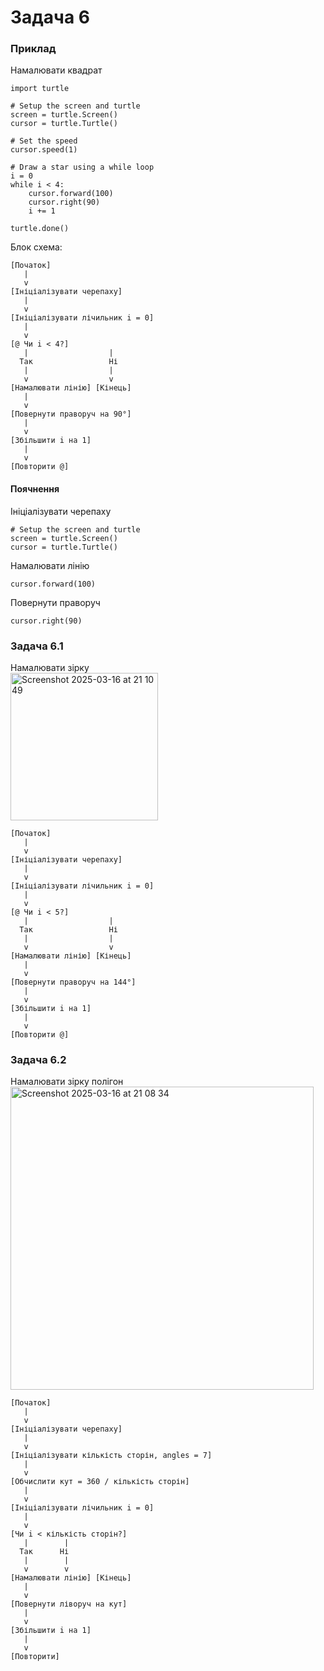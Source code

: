 # Задача 6 
### Приклад 
Намалювати квадрат

    import turtle
    
    # Setup the screen and turtle
    screen = turtle.Screen()
    cursor = turtle.Turtle()
    
    # Set the speed
    cursor.speed(1)
    
    # Draw a star using a while loop
    i = 0
    while i < 4:
        cursor.forward(100)
        cursor.right(90)
        i += 1
    
    turtle.done()

Блок схема:

    [Початок]
       |
       v
    [Ініціалізувати черепаху]
       |
       v
    [Ініціалізувати лічильник i = 0]
       |
       v
    [@ Чи i < 4?]
       |                  |
      Так                 Ні
       |                  |
       v                  v
    [Намалювати лінію] [Кінець]
       |
       v
    [Повернути праворуч на 90°]
       |
       v
    [Збільшити i на 1]
       |
       v
    [Повторити @]

#### Поячнення  
Ініціалізувати черепаху

    # Setup the screen and turtle
    screen = turtle.Screen()
    cursor = turtle.Turtle()

Намалювати лінію

    cursor.forward(100)

Повернути праворуч 

    cursor.right(90)

### Задача 6.1
Намалювати зірку  
<img width="236" alt="Screenshot 2025-03-16 at 21 10 49" src="https://github.com/user-attachments/assets/02ce19b0-beca-4540-9bef-bcd232ec59a7" />  


    [Початок]
       |
       v
    [Ініціалізувати черепаху]
       |
       v
    [Ініціалізувати лічильник i = 0]
       |
       v
    [@ Чи i < 5?]
       |                  |
      Так                 Ні
       |                  |
       v                  v
    [Намалювати лінію] [Кінець]
       |
       v
    [Повернути праворуч на 144°]
       |
       v
    [Збільшити i на 1]
       |
       v
    [Повторити @]


### Задача 6.2
Намалювати зірку полігон  
<img width="485" alt="Screenshot 2025-03-16 at 21 08 34" src="https://github.com/user-attachments/assets/1ec1bc8c-bc08-4c68-855d-e822e09851b8" />  

    [Початок]
       |
       v
    [Ініціалізувати черепаху]
       |
       v
    [Ініціалізувати кількість сторін, angles = 7]
       |
       v
    [Обчислити кут = 360 / кількість сторін]
       |
       v
    [Ініціалізувати лічильник i = 0]
       |
       v
    [Чи i < кількість сторін?]
       |        |
      Так      Ні
       |        |
       v        v
    [Намалювати лінію] [Кінець]
       |
       v
    [Повернути ліворуч на кут]
       |
       v
    [Збільшити i на 1]
       |
       v
    [Повторити]
